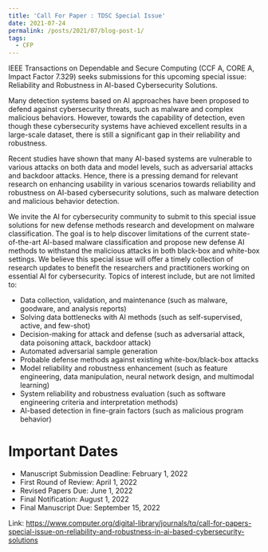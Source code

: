 ```yaml
---
title: 'Call For Paper : TDSC Special Issue'
date: 2021-07-24
permalink: /posts/2021/07/blog-post-1/
tags:
  - CFP
---
```


IEEE Transactions on Dependable and Secure Computing (CCF A, CORE A, Impact Factor 7.329) seeks submissions for this upcoming special issue: Reliability and Robustness in AI-based Cybersecurity Solutions.

Many detection systems based on AI approaches have been proposed to defend against cybersecurity threats, such as malware and complex malicious behaviors. However, towards the capability of detection, even though these cybersecurity systems have achieved excellent results in a large-scale dataset, there is still a significant gap in their reliability and robustness.

Recent studies have shown that many AI-based systems are vulnerable to various attacks on both data and model levels, such as adversarial attacks and backdoor attacks. Hence, there is a pressing demand for relevant research on enhancing usability in various scenarios towards reliability and robustness on AI-based cybersecurity solutions, such as malware detection and malicious behavior detection.

We invite the AI for cybersecurity community to submit to this special issue solutions for new defense methods research and development on malware classification. The goal is to help discover limitations of the current state-of-the-art AI-based malware classification and propose new defense AI methods to withstand the malicious attacks in both black-box and white-box settings. We believe this special issue will offer a timely collection of research updates to benefit the researchers and practitioners working on essential AI for cybersecurity. Topics of interest include, but are not limited to:

* Data collection, validation, and maintenance (such as malware, goodware, and analysis reports)
* Solving data bottlenecks with AI methods (such as self-supervised, active, and few-shot)
* Decision-making for attack and defense (such as adversarial attack, data poisoning attack, backdoor attack)
* Automated adversarial sample generation
* Probable defense methods against existing white-box/black-box attacks
* Model reliability and robustness enhancement (such as feature engineering, data manipulation, neural network design, and  multimodal learning)
* System reliability and robustness evaluation (such as software engineering criteria and interpretation methods)
* AI-based detection in fine-grain factors (such as malicious program behavior)

# Important Dates
* Manuscript Submission Deadline: February 1, 2022
* First Round of Review: April 1, 2022
* Revised Papers Due: June 1, 2022
* Final Notification: August 1, 2022
* Final Manuscript Due: September 15, 2022

Link: https://www.computer.org/digital-library/journals/tq/call-for-papers-special-issue-on-reliability-and-robustness-in-ai-based-cybersecurity-solutions